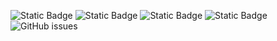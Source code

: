 ![Static Badge](https://img.shields.io/badge/blacklists-60-000000) ![Static Badge](https://img.shields.io/badge/blacklisted-2682418-cc0000) ![Static Badge](https://img.shields.io/badge/whitelisted-2244-00CC00) ![Static Badge](https://img.shields.io/badge/streaming_blacklist-28107-000000) ![GitHub issues](https://img.shields.io/github/issues/fabriziosalmi/blacklists)
